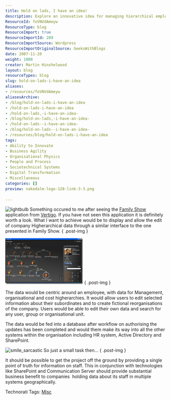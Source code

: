 ```yaml
---
title: Hold on lads, I have an idea!
description: Explore an innovative idea for managing hierarchical employee data with a user-friendly interface, enhancing organizational efficiency and collaboration.
ResourceId: foVNVdAmeyw
ResourceType: blog
ResourceImport: true
ResourceImportId: 289
ResourceImportSource: Wordpress
ResourceImportOriginalSource: GeeksWithBlogs
date: 2007-11-20
weight: 1000
creator: Martin Hinshelwood
layout: blog
resourceTypes: blog
slug: hold-on-lads-i-have-an-idea
aliases:
- /resources/foVNVdAmeyw
aliasesArchive:
- /blog/hold-on-lads-i-have-an-idea
- /hold-on-lads-i-have-an-idea
- /hold-on-lads,-i-have-an-idea-
- /blog/hold-on-lads,-i-have-an-idea-
- /hold-on-lads--i-have-an-idea-
- /blog/hold-on-lads--i-have-an-idea-
- /resources/blog/hold-on-lads-i-have-an-idea
tags:
- Ability to Innovate
- Business Agility
- Organisational Physics
- People and Process
- Sociotechnical Systems
- Digital Transformation
- Miscellaneous
categories: []
preview: nakedalm-logo-128-link-3-3.png

---
```

![lightbulb](images/lightbulb-2-2.gif) Something occured to me after seeing the [Family Show](http://www.vertigo.com/familyshow.aspx) application from [Vertigo](http://www.vertigo.com). If you have not seen this application it is definitely worth a look. What I want to achieve would be to display and allow the edit of company Higherarchical data through a similar interface to the one presented in Family Show.
{ .post-img }

[![image](images/HoldonladsIhaveanidea_C77C-image_thumb-1-1.png)](http://blog.hinshelwood.com/files/2011/05/GWB-WindowsLiveWriter-HoldonladsIhaveanidea_C77C-image_2.png)
{ .post-img }

The data would be centric around an employee, with data for Management, organisational and cost higherarchies. It would allow users to edit selected information about their subordinates and to create fictional reorganisations of the company. Users would be able to edit their own data and search for any user, group or organisational unit.

The data would be fed into a database after workflow on authorising the updates has been completed and would them make its way into all the other systems within the organisation including HR system, Active Directory and SharePoint.

![smile_sarcastic](images/smile_sarcastic-4-4.gif) So just a small task then...
{ .post-img }

It should be possible to get the project off the ground by providing a single point of truth for information on staff. This in conjunction with technologies like SharePoint and Communication Server should provide substantial business benefit to companies  holding data about its staff in multiple systems geographically.

Technorati Tags: [Misc](http://technorati.com/tags/Misc)
